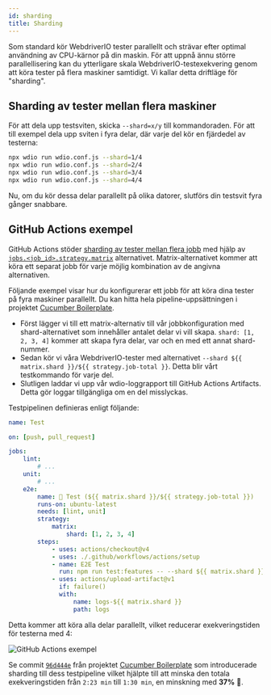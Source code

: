 ```yaml
---
id: sharding
title: Sharding
---
```


Som standard kör WebdriverIO tester parallellt och strävar efter optimal användning av CPU-kärnor på din maskin. För att uppnå ännu större parallellisering kan du ytterligare skala WebdriverIO-testexekvering genom att köra tester på flera maskiner samtidigt. Vi kallar detta driftläge för "sharding".

## Sharding av tester mellan flera maskiner

För att dela upp testsviten, skicka `--shard=x/y` till kommandoraden. För att till exempel dela upp sviten i fyra delar, där varje del kör en fjärdedel av testerna:

```sh
npx wdio run wdio.conf.js --shard=1/4
npx wdio run wdio.conf.js --shard=2/4
npx wdio run wdio.conf.js --shard=3/4
npx wdio run wdio.conf.js --shard=4/4
```

Nu, om du kör dessa delar parallellt på olika datorer, slutförs din testsvit fyra gånger snabbare.

## GitHub Actions exempel

GitHub Actions stöder [sharding av tester mellan flera jobb](https://docs.github.com/en/actions/using-jobs/using-a-matrix-for-your-jobs) med hjälp av [`jobs.<job_id>.strategy.matrix`](https://docs.github.com/en/actions/using-workflows/workflow-syntax-for-github-actions#jobsjob_idstrategymatrix) alternativet. Matrix-alternativet kommer att köra ett separat jobb för varje möjlig kombination av de angivna alternativen.

Följande exempel visar hur du konfigurerar ett jobb för att köra dina tester på fyra maskiner parallellt. Du kan hitta hela pipeline-uppsättningen i projektet [Cucumber Boilerplate](https://github.com/webdriverio/cucumber-boilerplate/blob/main/.github/workflows/test.yaml).

-   Först lägger vi till ett matrix-alternativ till vår jobbkonfiguration med shard-alternativet som innehåller antalet delar vi vill skapa. `shard: [1, 2, 3, 4]` kommer att skapa fyra delar, var och en med ett annat shard-nummer.
-   Sedan kör vi våra WebdriverIO-tester med alternativet `--shard ${{ matrix.shard }}/${{ strategy.job-total }}`. Detta blir vårt testkommando för varje del.
-   Slutligen laddar vi upp vår wdio-loggrapport till GitHub Actions Artifacts. Detta gör loggar tillgängliga om en del misslyckas.

Testpipelinen definieras enligt följande:

```yaml title=.github/workflows/test.yaml
name: Test

on: [push, pull_request]

jobs:
    lint:
        # ...
    unit:
        # ...
    e2e:
        name: 🧪 Test (${{ matrix.shard }}/${{ strategy.job-total }})
        runs-on: ubuntu-latest
        needs: [lint, unit]
        strategy:
            matrix:
                shard: [1, 2, 3, 4]
        steps:
            - uses: actions/checkout@v4
            - uses: ./.github/workflows/actions/setup
            - name: E2E Test
              run: npm run test:features -- --shard ${{ matrix.shard }}/${{ strategy.job-total }}
            - uses: actions/upload-artifact@v1
              if: failure()
              with:
                  name: logs-${{ matrix.shard }}
                  path: logs
```

Detta kommer att köra alla delar parallellt, vilket reducerar exekveringstiden för testerna med 4:

![GitHub Actions exempel](/img/sharding.png "GitHub Actions exempel")

Se commit [`96d444e`](https://github.com/webdriverio/cucumber-boilerplate/commit/96d444ea23919389682b9b1c9408ed91c452c7f8) från projektet [Cucumber Boilerplate](https://github.com/webdriverio/cucumber-boilerplate) som introducerade sharding till dess testpipeline vilket hjälpte till att minska den totala exekveringstiden från `2:23 min` till `1:30 min`, en minskning med __37%__ 🎉.